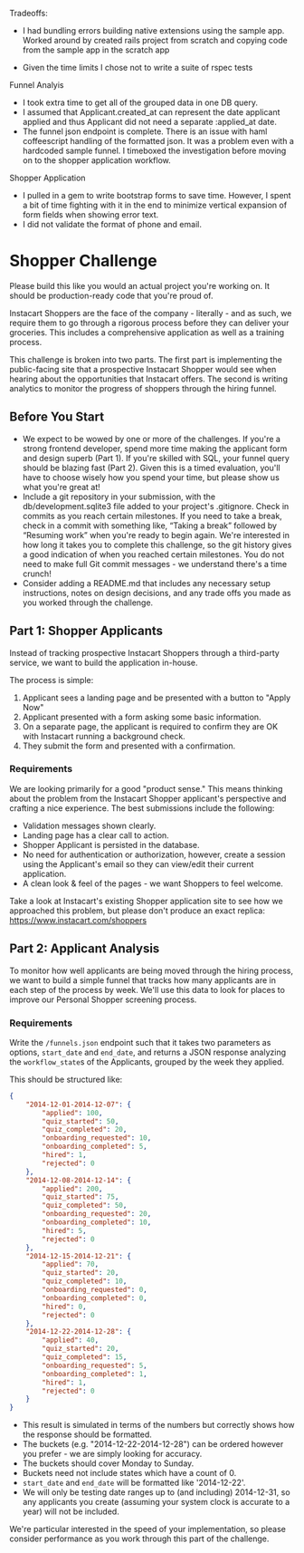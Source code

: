 Tradeoffs:

- I had bundling errors building native extensions using the sample app. Worked around by created rails project from scratch and copying code from the sample app in the scratch app

- Given the time limits I chose not to write a suite of rspec tests

Funnel Analyis
- I took extra time to get all of the grouped data in one DB query.
- I assumed that Applicant.created_at can represent the date applicant applied and thus Applicant did not need a separate :applied_at date.
- The funnel json endpoint is complete. There is an issue with haml coffeescript handling of the formatted json. It was a problem even with a hardcoded sample funnel.  I timeboxed the investigation before moving on to the shopper application workflow.

Shopper Application
- I pulled in a gem to write bootstrap forms to save time. However, I spent a bit of time fighting with it in the end to minimize vertical expansion of form fields when showing error text.
- I did not validate the format of phone and email.

Shopper Challenge
=================

Please build this like you would an actual project you're working on. It should be production-ready code that you're proud of.

Instacart Shoppers are the face of the company - literally - and as such, we require them to go through a rigorous process before they can deliver your groceries. This includes a comprehensive application as well as a training process.

This challenge is broken into two parts. The first part is implementing the public-facing site that a prospective Instacart Shopper would see when hearing about the opportunities that Instacart offers. The second is writing analytics to monitor the progress of shoppers through the hiring funnel. 

## Before You Start

* We expect to be wowed by one or more of the challenges. If you're a strong frontend developer, spend more time making the applicant form and design superb (Part 1). If you're skilled with SQL, your funnel query should be blazing fast (Part 2). Given this is a timed evaluation, you'll have to choose wisely how you spend your time, but please show us what you're great at!
* Include a git repository in your submission, with the db/development.sqlite3 file added to your  project's .gitignore. Check in commits as you reach certain milestones. If you need to take a break, check in a commit with something like, “Taking a break” followed by “Resuming work” when you're ready to begin again. We're interested in how long it takes you to complete this challenge, so the git history gives a good indication of when you reached certain milestones. You do not need to make full Git commit messages - we understand there's a time crunch!
* Consider adding a README.md that includes any necessary setup instructions, notes on design decisions, and any trade offs you made as you worked through the challenge.

## Part 1: Shopper Applicants

Instead of tracking prospective Instacart Shoppers through a third-party service, we want to build the application in-house.

The process is simple:

1. Applicant sees a landing page and be presented with a button to "Apply Now"
2. Applicant presented with a form asking some basic information.
3. On a separate page, the applicant is required to confirm they are OK with Instacart running a background check.
4. They submit the form and presented with a confirmation.

### Requirements

We are looking primarily for a good "product sense." This means thinking about the problem from the Instacart Shopper applicant's perspective and crafting a nice experience. The best submissions include the following:

- Validation messages shown clearly.
- Landing page has a clear call to action.
- Shopper Applicant is persisted in the database.
- No need for authentication or authorization, however, create a session using the Applicant's email so they can view/edit their current application.
- A clean look & feel of the pages - we want Shoppers to feel welcome.

Take a look at Instacart's existing Shopper application site to see how we approached this problem, but please don't produce an exact replica: https://www.instacart.com/shoppers

## Part 2: Applicant Analysis

To monitor how well applicants are being moved through the hiring process, we want to build a simple funnel that tracks how many applicants are in each step of the process by week. We'll use this data to look for places to improve our Personal Shopper screening process.

### Requirements

Write the `/funnels.json` endpoint such that it takes two parameters as options, `start_date` and `end_date`, and returns a JSON response analyzing the `workflow_state`s of the Applicants, grouped by the week they applied.   

This should be structured like:

```json
{
    "2014-12-01-2014-12-07": {
        "applied": 100,
        "quiz_started": 50,
        "quiz_completed": 20,
        "onboarding_requested": 10,
        "onboarding_completed": 5,
        "hired": 1,
        "rejected": 0
    },
    "2014-12-08-2014-12-14": {
        "applied": 200,
        "quiz_started": 75,
        "quiz_completed": 50,
        "onboarding_requested": 20,
        "onboarding_completed": 10,
        "hired": 5,
        "rejected": 0
    },
    "2014-12-15-2014-12-21": {
        "applied": 70,
        "quiz_started": 20,
        "quiz_completed": 10,
        "onboarding_requested": 0,
        "onboarding_completed": 0,
        "hired": 0,
        "rejected": 0
    },
    "2014-12-22-2014-12-28": {
        "applied": 40,
        "quiz_started": 20,
        "quiz_completed": 15,
        "onboarding_requested": 5,
        "onboarding_completed": 1,
        "hired": 1,
        "rejected": 0
    }
}
```

- This result is simulated in terms of the numbers but correctly shows how the response should be formatted.
- The buckets (e.g. "2014-12-22-2014-12-28") can be ordered however you prefer - we are simply looking for accuracy.
- The buckets should cover Monday to Sunday.
- Buckets need not include states which have a count of 0.
- `start_date` and `end_date` will be formatted like '2014-12-22'.
- We will only be testing date ranges up to (and including) 2014-12-31, so any applicants you create (assuming your system clock is accurate to a year) will not be included.

We're particular interested in the speed of your implementation, so please consider performance as you work through this part of the challenge.
